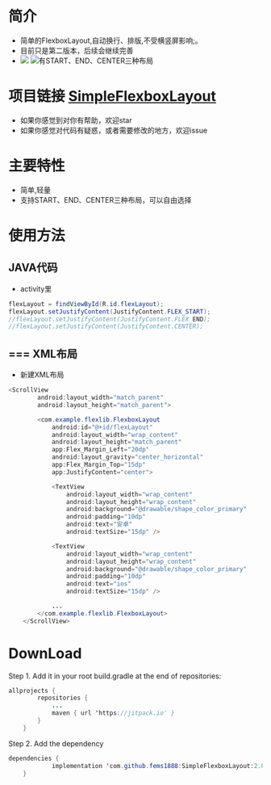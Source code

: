 简介
====
* 简单的FlexboxLayout,自动换行、排版,不受横竖屏影响;。
* 目前只是第二版本，后续会继续完善
* ![](http://recordit.co/dTVlS0yXne/gif/notify)    ![有START、END、CENTER三种布局](http://g.recordit.co/8Ojl5XcfFB.gif)


项目链接 [SimpleFlexboxLayout](https://github.com/fems1888/SimpleFlexboxLayout)
===
* 如果你感觉到对你有帮助，欢迎star
* 如果你感觉对代码有疑惑，或者需要修改的地方，欢迎issue

主要特性
===
* 简单,轻量
* 支持START、END、CENTER三种布局，可以自由选择

使用方法
===
JAVA代码
--
* activity里
```java
flexLayout = findViewById(R.id.flexLayout);
flexLayout.setJustifyContent(JustifyContent.FLEX_START);
//flexLayout.setJustifyContent(JustifyContent.FLEX_END);
//flexLayout.setJustifyContent(JustifyContent.CENTER);
```
===
XML布局
--

* 新建XML布局
```Java
<ScrollView
        android:layout_width="match_parent"
        android:layout_height="match_parent">

        <com.example.flexlib.FlexboxLayout
            android:id="@+id/flexLayout"
            android:layout_width="wrap_content"
            android:layout_height="match_parent"
            app:Flex_Margin_Left="20dp"
            android:layout_gravity="center_horizontal"
            app:Flex_Margin_Top="15dp"
            app:JustifyContent="center">

            <TextView
                android:layout_width="wrap_content"
                android:layout_height="wrap_content"
                android:background="@drawable/shape_color_primary"
                android:padding="10dp"
                android:text="安卓"
                android:textSize="15dp" />

            <TextView
                android:layout_width="wrap_content"
                android:layout_height="wrap_content"
                android:background="@drawable/shape_color_primary"
                android:padding="10dp"
                android:text="ios"
                android:textSize="15dp" />

            ...
        </com.example.flexlib.FlexboxLayout>
    </ScrollView>
```


DownLoad
=====
Step 1. Add it in your root build.gradle at the end of repositories:

```java
allprojects {
		repositories {
			...
			maven { url 'https://jitpack.io' }
		}
	}
```
Step 2. Add the dependency
```java
dependencies {
	        implementation 'com.github.fems1888:SimpleFlexboxLayout:2.0.0'
	}
```

   
   





